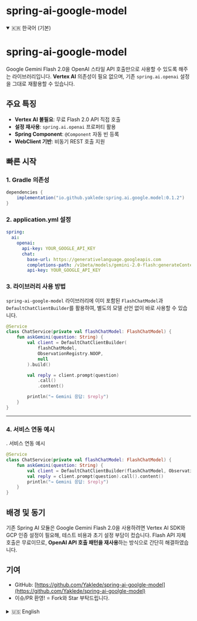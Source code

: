 # spring-ai-google-model

<!-- 기본 한국어로 표시 -->

<details open>
<summary>🇰🇷 한국어 (기본)</summary>

# spring-ai-google-model

Google Gemini Flash 2.0을 OpenAI 스타일 API 호출만으로 사용할 수 있도록 해주는 라이브러리입니다. **Vertex AI** 의존성이 필요 없으며, 기존 `spring.ai.openai` 설정을 그대로 재활용할 수 있습니다.

## 주요 특징

* **Vertex AI 불필요**: 무료 Flash 2.0 API 직접 호출
* **설정 재사용**: `spring.ai.openai` 프로퍼티 활용
* **Spring Component**: `@Component` 자동 빈 등록
* **WebClient 기반**: 비동기 REST 호출 지원

## 빠른 시작

### 1. Gradle 의존성

```groovy
dependencies {
    implementation("io.github.yaklede:spring.ai.google.model:0.1.2")
}
```

### 2. application.yml 설정

```yaml
spring:
  ai:
    openai:
      api-key: YOUR_GOOGLE_API_KEY
      chat:
        base-url: https://generativelanguage.googleapis.com
        completions-path: /v1beta/models/gemini-2.0-flash:generateContent
        api-key: YOUR_GOOGLE_API_KEY
```

### 3. 라이브러리 사용 방법

`spring-ai-google-model` 라이브러리에 이미 포함된 `FlashChatModel`과 `DefaultChatClientBuilder`를 활용하여, 별도의 모델 선언 없이 바로 사용할 수 있습니다.

```kotlin
@Service
class ChatService(private val flashChatModel: FlashChatModel) {
    fun askGemini(question: String) {
        val client = DefaultChatClientBuilder(
            flashChatModel,
            ObservationRegistry.NOOP,
            null
        ).build()

        val reply = client.prompt(question)
            .call()
            .content()

        println("→ Gemini 응답: $reply")
    }
}
```

---

### 4. 서비스 연동 예시

. 서비스 연동 예시

```kotlin
@Service
class ChatService(private val flashChatModel: FlashChatModel) {
    fun askGemini(question: String) {
        val client = DefaultChatClientBuilder(flashChatModel, ObservationRegistry.NOOP, null).build()
        val reply = client.prompt(question).call().content()
        println("→ Gemini 응답: $reply")
    }
}
```

## 배경 및 동기

기존 Spring AI 모듈은 Google Gemini Flash 2.0을 사용하려면 Vertex AI SDK와 GCP 인증 설정이 필요해, 테스트 비용과 초기 설정 부담이 컸습니다. Flash API 자체 호출은 무료이므로, **OpenAI API 호출 패턴을 재사용**하는 방식으로 간단히 해결하였습니다.

## 기여

* GitHub: [https://github.com/Yaklede/spring-ai-goolgle-model](https://github.com/Yaklede/spring-ai-goolgle-model)
* 이슈/PR 환영! ⭐ Fork와 Star 부탁드립니다.

</details>

<details>
<summary>🇺🇸 English</summary>

# spring-ai-google-model

Use Google Gemini Flash 2.0 in Spring AI without a paid Vertex AI dependency by leveraging familiar OpenAI-style API calls.

## Key Features

* **No Vertex AI required**: Call the free Flash 2.0 API directly
* **Reuse OpenAI configs**: Keep using your existing `spring.ai.openai` properties
* **Spring Component**: `@Component` and `FlashChatModel` provided by the library
* **WebClient-based**: Support for asynchronous REST calls

## Quickstart

### 1. Add Gradle Dependency

```groovy
dependencies {
    implementation("io.github.yaklede:spring.ai.google.model:0.1.2")
}
```

### 2. Configure application.yml

```yaml
spring:
  ai:
    openai:
      api-key: YOUR_GOOGLE_API_KEY
      chat:
        base-url: https://generativelanguage.googleapis.com
        completions-path: /v1beta/models/gemini-2.0-flash:generateContent
        api-key: YOUR_GOOGLE_API_KEY
```

### 3. Use in Your Service

The library includes `FlashChatModel` and `DefaultChatClientBuilder`. Simply inject and call:

```kotlin
@Service
class ChatService(private val flashChatModel: FlashChatModel) {
    fun askGemini(question: String) {
        val client = DefaultChatClientBuilder(
            flashChatModel,
            ObservationRegistry.NOOP,
            null
        ).build()

        val reply = client.prompt(question)
            .call()
            .content()

        println("→ Gemini says: $reply")
    }
}
```

## Background and Motivation

The official Spring AI module requires the Vertex AI SDK and GCP setup to use Google Gemini Flash 2.0, incurring costs and extra configuration. Since the Flash 2.0 API itself is free, this library reuses the OpenAI call pattern to simplify integration without any Vertex AI dependency.

## Contributing

* GitHub: [https://github.com/Yaklede/spring-ai-goolgle-model](https://github.com/Yaklede/spring-ai-goolgle-model)
* Issues and PRs welcome! ⭐ Please fork and star the repo.

</details>

